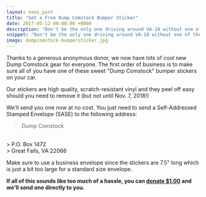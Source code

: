 ```yaml
---
layout: news_post
title: "Get a Free Dump Comstock Bumper Sticker"
date: 2017-05-12 00:00:00 +0000
description: "Don't be the only one driving around VA-10 without one of these cool bumper stickers on your car!"
snippet: "Don't be the only one driving around VA-10 without one of these cool bumper stickers on your car!"
image: dumpcomstock-bumpersticker.jpg
---
```


Thanks to a generous anonymous donor, we now have lots of cool new Dump Comstock gear for everyone. The first order of business is to make sure all of you have one of these sweet "Dump Comstock" bumper stickers on your car.

Our stickers are high quality, scratch-resistant vinyl and they peel off easy should you need to remove it (but not until Nov. 7, 2018!)

We'll send you one now at no cost. You just need to send a Self-Addressed Stamped Envelope (SASE) to the following address:

> Dump Comstock
<br/>
> P.O. Box 1472
<br/>
> Great Falls, VA 22066

Make sure to use a business envelope since the stickers are 7.5" long which is just a bit too large for a standard size envelope.

**If all of this sounds like too much of a hassle, you can [donate $1.00](https://secure.actblue.com/contribute/page/dumpcomstock-sticker) and we'll send one directly to you.**
